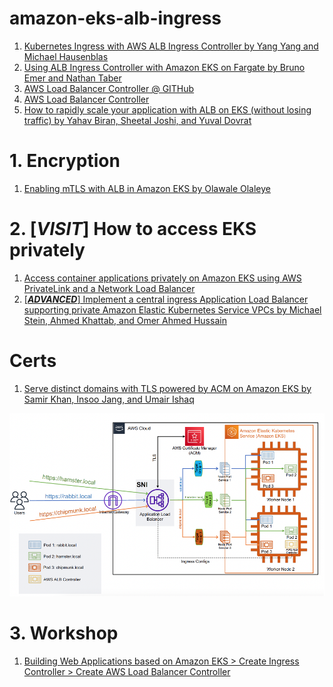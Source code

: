 <h1>amazon-eks-alb-ingress</h1>

1. [Kubernetes Ingress with AWS ALB Ingress Controller by Yang Yang and Michael Hausenblas](https://aws.amazon.com/blogs/opensource/kubernetes-ingress-aws-alb-ingress-controller/)
1. [Using ALB Ingress Controller with Amazon EKS on Fargate by Bruno Emer and Nathan Taber](https://aws.amazon.com/blogs/containers/using-alb-ingress-controller-with-amazon-eks-on-fargate/)
1. [AWS Load Balancer Controller @ GITHub](https://github.com/kubernetes-sigs/aws-load-balancer-controller)
1. [AWS Load Balancer Controller](https://kubernetes-sigs.github.io/aws-load-balancer-controller/v2.7/deploy/installation/)
1. [How to rapidly scale your application with ALB on EKS (without losing traffic) by Yahav Biran, Sheetal Joshi, and Yuval Dovrat](https://aws.amazon.com/blogs/containers/how-to-rapidly-scale-your-application-with-alb-on-eks-without-losing-traffic/)

# 1. Encryption

1. [Enabling mTLS with ALB in Amazon EKS by Olawale Olaleye](https://aws.amazon.com/blogs/containers/enabling-mtls-with-alb-in-amazon-eks/)

# 2. [_**VISIT**_] How to access EKS privately

1. [Access container applications privately on Amazon EKS using AWS PrivateLink and a Network Load Balancer](https://docs.aws.amazon.com/prescriptive-guidance/latest/patterns/access-container-applications-privately-on-amazon-eks-using-aws-privatelink-and-a-network-load-balancer.html)
1. [[_**ADVANCED**_] Implement a central ingress Application Load Balancer supporting private Amazon Elastic Kubernetes Service VPCs by Michael Stein, Ahmed Khattab, and Omer Ahmed Hussain ](https://aws.amazon.com/blogs/networking-and-content-delivery/implement-a-central-ingress-application-load-balancer-supporting-private-amazon-elastic-kubernetes-service-vpcs/)

# Certs

1. [Serve distinct domains with TLS powered by ACM on Amazon EKS by Samir Khan, Insoo Jang, and Umair Ishaq](https://aws.amazon.com/blogs/containers/serve-distinct-domains-with-tls-powered-by-acm-on-amazon-eks/)

<img src="./images/eks-alb-certs.png" title="eks-alb-certs.png" width="900"/>


# 3. Workshop

1. [Building Web Applications based on Amazon EKS > Create Ingress Controller > Create AWS Load Balancer Controller](https://catalog.us-east-1.prod.workshops.aws/workshops/9c0aa9ab-90a9-44a6-abe1-8dff360ae428/en-US/60-ingress-controller/100-launch-alb)